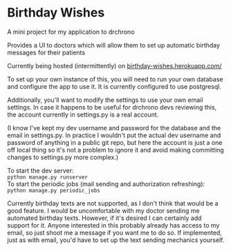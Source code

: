 # Birthday Wishes
A mini project for my application to drchrono

Provides a UI to doctors which will allow them to set up automatic birthday 
messages for their patients

Currently being hosted (intermittently) on [birthday-wishes.herokuapp.com/](https://birthday-wishes.herokuapp.com/)


To set up your own instance of this, you will need to run your own database and 
configure the app to use it. It is currently configured to use postgresql. 

Additionally, you'll want to modify the settings to use your own email settings.
In case it happens to be useful for drchrono devs reviewing this, the account 
currently in settings.py is a real account.

(I know I've kept my dev username and password for the database and the email in
 settings.py. In practice I wouldn't put the actual dev username and password of 
 anything in a public git repo, but here the account is just a one off local 
 thing so it's not a problem to ignore it and avoid making committing changes to
 settings.py more complex.)


To start the dev server:  
`python manage.py runserver`  
To start the periodic jobs (mail sending and authorization refreshing):  
`python manage.py periodic_jobs`


Currently birthday texts are not supported, as I don't think that would be a good
feature. I would be uncomfortable with my doctor sending me automated birthday
texts. However, if it's desired I can certainly add support for it. Anyone
interested in this probably already has access to my email, so just shoot me a
message if you want me to do so. If implemented, just as with email, you'd have
to set up the text sending mechanics yourself.
